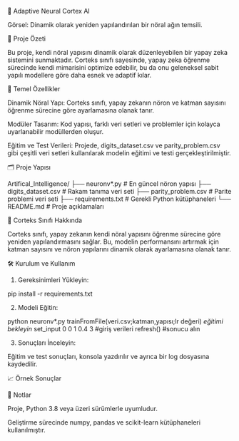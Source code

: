 🧠 Adaptive Neural Cortex AI


Görsel: Dinamik olarak yeniden yapılandırılan bir nöral ağın temsili.

🚀 Proje Özeti

Bu proje, kendi nöral yapısını dinamik olarak düzenleyebilen bir yapay zeka sistemini sunmaktadır. Corteks sınıfı sayesinde, yapay zeka öğrenme sürecinde kendi mimarisini optimize edebilir, bu da onu geleneksel sabit yapılı modellere göre daha esnek ve adaptif kılar.

🧩 Temel Özellikler

Dinamik Nöral Yapı:
Corteks sınıfı, yapay zekanın nöron ve katman sayısını öğrenme sürecine göre ayarlamasına olanak tanır.

Modüler Tasarım:
Kod yapısı, farklı veri setleri ve problemler için kolayca uyarlanabilir modüllerden oluşur.

Eğitim ve Test Verileri:
Projede, digits_dataset.csv ve parity_problem.csv gibi çeşitli veri setleri kullanılarak modelin eğitimi ve testi gerçekleştirilmiştir.


🗂️ Proje Yapısı

Artifical_Intelligence/
├── neuronv*.py               # En güncel nöron yapısı
├── digits_dataset.csv        # Rakam tanıma veri seti
├── parity_problem.csv        # Parite problemi veri seti
├── requirements.txt          # Gerekli Python kütüphaneleri
└── README.md                 # Proje açıklamaları

🧠 Corteks Sınıfı Hakkında

Corteks sınıfı, yapay zekanın kendi nöral yapısını öğrenme sürecine göre yeniden yapılandırmasını sağlar. Bu, modelin performansını artırmak için katman sayısını ve nöron yapılarını dinamik olarak ayarlamasına olanak tanır.


🛠️ Kurulum ve Kullanım

1. Gereksinimleri Yükleyin:

pip install -r requirements.txt


2. Modeli Eğitin:

python neuronv*.py
trainFromFile(veri.csv;katman,yapısı;lr değeri)
*eğitimi bekleyin*
set_input 0 0 1 0.4 3 #giriş verileri
refresh() #sonucu alın


3. Sonuçları İnceleyin:

Eğitim ve test sonuçları, konsola yazdırılır ve ayrıca bir log dosyasına kaydedilir.



📈 Örnek Sonuçlar

📌 Notlar

Proje, Python 3.8 veya üzeri sürümlerle uyumludur.

Geliştirme sürecinde numpy, pandas ve scikit-learn kütüphaneleri kullanılmıştır.
